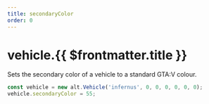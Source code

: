 ```yaml
---
title: secondaryColor
order: 0
---
```


# vehicle.{{ $frontmatter.title }}

Sets the secondary color of a vehicle to a standard GTA:V colour.

```ts
const vehicle = new alt.Vehicle('infernus', 0, 0, 0, 0, 0, 0);
vehicle.secondaryColor = 55;
```